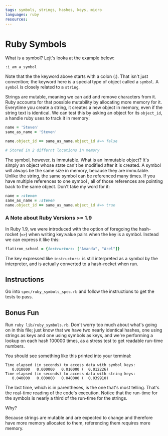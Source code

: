```yaml
---
tags: symbols, strings, hashes, keys, micro
languages: ruby
resources: 
---
```

# Ruby Symbols

What is a symbol? Lejt's looka at the example below:

```
:i_am_a_symbol
```

Note that the the keyword above starts with a colon (:). That isn't just convention; the keyword here is a special type of object called a `symbol`. A `symbol` is closely related to a `string`.

Strings are mutable, meaning we can add and remove characters from it. Ruby accounts for that possible mutability by allocating more memory for it. Everytime you create a string, it creates a new object in memory, even if the string text is identical. We can test this by asking an object for its `object_id`, a handle ruby uses to track it in memory:

```ruby
name = 'Steven' 
same_as_name = 'Steven'

name.object_id == same_as_name.object_id #=> false

# Stored in 2 differnt locations in memory
```

The symbol, however, is immutable. What is an immutable object? It's simply an object whose state can't be modified after it is created. A symbol will always be the same size in memory, because they are immutable. Unlike the string, the same symbol can be referenced many times. If you have multiple references to one symbol , all of those references are pointing back to the same object. Don't take my word for it:

``` ruby
name = :steven
same_as_name = :steven
name.object_id == same_as_name.object_id #=> true
```

### A Note about Ruby Versions >= 1.9

In Ruby 1.9, we were introduced with the option of foregoing the hash-rocket (`=>`) when writing key:value pairs when the key is a symbol. Instead we can express it like this:

```ruby
flatiron_school = {instructors: ["Amanda", "Arel"]}
```

The key expressed like `instructors:` is still interpreted as a symbol by the interpreter, and is actually converted to a hash-rocket when run.

## Instructions

Go into `spec/ruby_symbols_spec.rb` and follow the instructions to get the tests to pass.

## Bonus Fun

Run `ruby lib/ruby_symbols.rb`. Don't worry too much about what's going on in this file; just know that we have two nearly identical hashes, one using strings as keys and one using symbols as keys, and we're performing a lookup on each hash 100000 times, as a stress test to get readable run-time numbers.

You should see something like this printed into your terminal:

```
Time elapsed (in seconds) to access data with symbol keys:
   0.010000   0.000000   0.010000 (  0.012226)
Time elapsed (in seconds) to access data with string keys:
   0.040000   0.000000   0.040000 (  0.039910)
```

The last time, which is in parentheses, is the one that's most telling. That's the real-time reading of the code's execution. Notice that the run-time for the symbols is nearly a third of the run-time for the strings.

Why?

Because strings are mutable and are expected to change and therefore have more memory allocated to them, referencing them requires more memory.
